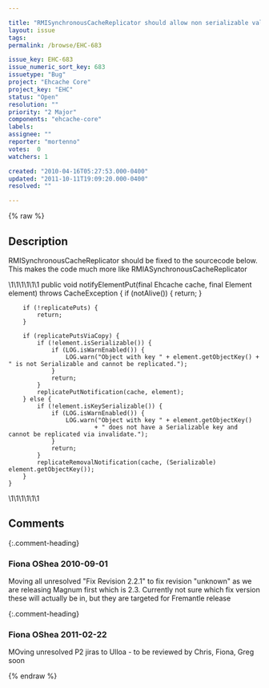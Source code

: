 ```yaml
---

title: "RMISynchronousCacheReplicator should allow non serializable values in replication via. remove"
layout: issue
tags: 
permalink: /browse/EHC-683

issue_key: EHC-683
issue_numeric_sort_key: 683
issuetype: "Bug"
project: "Ehcache Core"
project_key: "EHC"
status: "Open"
resolution: ""
priority: "2 Major"
components: "ehcache-core"
labels: 
assignee: ""
reporter: "mortenno"
votes:  0
watchers: 1

created: "2010-04-16T05:27:53.000-0400"
updated: "2011-10-11T19:09:20.000-0400"
resolved: ""

---
```




{% raw %}



## Description

<div markdown="1" class="description">

RMISynchronousCacheReplicator should be fixed to the sourcecode below. This makes the code much more like RMIASynchronousCacheReplicator


\1\1\1\1\1\1
public void notifyElementPut(final Ehcache cache, final Element element) throws CacheException {
        if (notAlive()) {
            return;
        }

        if (!replicatePuts) {
            return;
        }

        if (replicatePutsViaCopy) {
			if (!element.isSerializable()) {
                if (LOG.isWarnEnabled()) {
                    LOG.warn("Object with key " + element.getObjectKey() + " is not Serializable and cannot be replicated.");
                }
                return;
            }
            replicatePutNotification(cache, element);
        } else {
			if (!element.isKeySerializable()) {
                if (LOG.isWarnEnabled()) {
                    LOG.warn("Object with key " + element.getObjectKey()
                            + " does not have a Serializable key and cannot be replicated via invalidate.");
                }
                return;
            }
            replicateRemovalNotification(cache, (Serializable) element.getObjectKey());
        }
    }
\1\1\1\1\1\1

</div>

## Comments


{:.comment-heading}
### **Fiona OShea** <span class="date">2010-09-01</span>

<div markdown="1" class="comment">

Moving all unresolved "Fix Revision 2.2.1" to fix revision "unknown" as we are releasing Magnum first which is 2.3. Currently not sure which fix version these will actually be in, but they are targeted for Fremantle release

</div>


{:.comment-heading}
### **Fiona OShea** <span class="date">2011-02-22</span>

<div markdown="1" class="comment">

MOving unresolved P2 jiras to Ulloa - to be reviewed by Chris, Fiona, Greg soon

</div>



{% endraw %}
